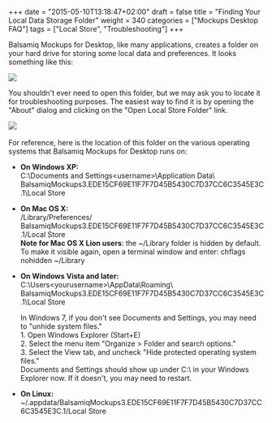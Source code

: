 +++
date = "2015-05-10T13:18:47+02:00"
draft = false
title = "Finding Your Local Data Storage Folder"
weight = 340
categories = ["Mockups Desktop FAQ"]
tags = ["Local Store", "Troubleshooting"]
+++

Balsamiq Mockups for Desktop, like many applications, creates a folder on your hard drive for storing some local data and preferences. It looks something like this:

![](http://media.balsamiq.com/img/support/docs/m4d/b3/localstore.png)

You shouldn't ever need to open this folder, but we may ask you to locate it for troubleshooting purposes. The easiest way to find it is by opening the "About" dialog and clicking on the "Open Local Store Folder" link.

![](http://media.balsamiq.com/img/support/docs/m4d/b3/aboutdialog.png)​

For reference, here is the location of this folder on the various operating systems that Balsamiq Mockups for Desktop runs on:

*   **On Windows XP:**  
     C:\Documents and Settings\<username>\Application Data\ BalsamiqMockups3.EDE15CF69E11F7F7D45B5430C7D37CC6C3545E3C.1\Local Store
*   **On Mac OS X:**  
     <your user home>/Library/Preferences/ BalsamiqMockups3.EDE15CF69E11F7F7D45B5430C7D37CC6C3545E3C.1/Local Store  
     **Note for Mac OS X Lion users**: the ~/Library folder is hidden by default. To make it visible again, open a terminal window and enter: chflags nohidden ~/Library
*   **On Windows Vista and later:**  
     C:\Users\<yourusername>\AppData\Roaming\ BalsamiqMockups3.EDE15CF69E11F7F7D45B5430C7D37CC6C3545E3C.1\Local Store  

    In Windows 7, if you don't see Documents and Settings, you may need to "unhide system files."  
     1\. Open Windows Explorer (Start+E)  
     2\. Select the menu item "Organize > Folder and search options."  
     3\. Select the View tab, and uncheck "Hide protected operating system files."  
     Documents and Settings should show up under C:\ in your Windows Explorer now. If it doesn't, you may need to restart.
*   **On Linux:**  
     ~/.appdata/BalsamiqMockups3.EDE15CF69E11F7F7D45B5430C7D37CC6C3545E3C.1/Local Store

